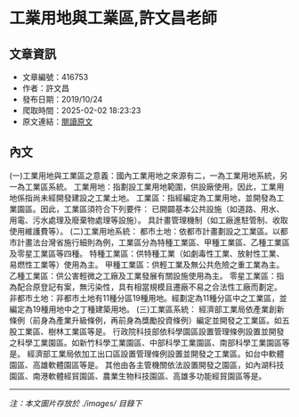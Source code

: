 # 工業用地與工業區,許文昌老師

## 文章資訊
- 文章編號：416753
- 作者：許文昌
- 發布日期：2019/10/24
- 爬取時間：2025-02-02 18:23:23
- 原文連結：[閱讀原文](https://real-estate.get.com.tw/Columns/detail.aspx?no=416753)

## 內文
(一)工業用地與工業區之意義：國內工業用地之來源有二，一為工業用地系統，另一為工業區系統。
工業用地：指劃設工業用地範圍，供設廠使用。因此，工業用地係指尚未經開發建設之工業土地。
工業區：指經編定為工業用地，並開發為工業園區。因此，工業區須符合下列要件：
已開闢基本公共設施（如道路、用水、用電、污水處理及廢棄物處理等設施）。
具計畫管理機制（如工廠進駐管制、收取使用維護費等）。
(二)工業用地系統：
都市土地：依都市計畫劃設之工業區。以都市計畫法台灣省施行細則為例，工業區分為特種工業區、甲種工業區、乙種工業區及零星工業區等四種。
特種工業區：供特種工業（如劇毒性工業、放射性工業、易燃性工業等）使用為主。
甲種工業區：供輕工業及無公共危險之重工業為主。
乙種工業區：供公害輕微之工廠及工業發展有關設施使用為主。
零星工業區：指為配合原登記有案，無污染性，具有相當規模且遷廠不易之合法性工廠而劃定。
非都市土地：非都市土地有11種分區19種用地。經劃定為11種分區中之工業區，並編定為19種用地中之丁種建築用地。
(三)工業區系統：
經濟部工業局依產業創新條例（前身為產業升級條例，再前身為獎勵投資條例）編定並開發之工業區。如五股工業區、樹林工業區等是。
行政院科技部依科學園區設置管理條例設置並開發之科學工業園區。如新竹科學工業園區、中部科學工業園區、南部科學工業園區等是。
經濟部工業局依加工出口區設置管理條例設置並開發之工業區。如台中軟體園區、高雄軟體園區等是。
其他由各主管機關依法設置開發之園區，如內湖科技園區、南港軟體經貿園區、農業生物科技園區、高雄多功能經貿園區等是。

---
*注：本文圖片存放於 ./images/ 目錄下*
